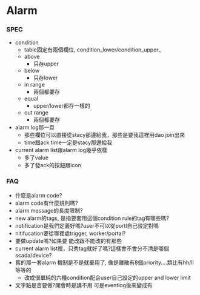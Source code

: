# Alarm

### SPEC

* condition
  * table固定有兩個欄位, condition_lower/condition\_upper_
  * above
    * 只存upper
  * below
    *  只存lower
  * in range
    * 兩個都要存
  * equal
    * upper/lower都存一樣的
  * out range
    * 兩個都要存
* alarm log那一頁
  * 那些欄位可以直接從stacy那邊給我，那些是要我這裡用dao join出來
  * time跟ack time一定是stacy那邊給我
* current alarm list跟alarm log幾乎依樣
  * 多了value
  * 多了發ack的按鈕跟icon

### FAQ

* 什麼是alarm code?
* alarm code有什麼規則嗎?
* alarm message的長度限制?
* new alarm的tags, 是指要套用這個condition rule的tag有哪些嗎?
* notification是我們定義好嗎?user不可以從portl自己設定對嗎
* nitifucation要從哪裡處trigger, worker/portal?
* 要做update嗎?如果要 能改跟不能改的有那些
* current alarm list裡，只秀tag就好了嗎?這樣會不會分不清是哪個scada/device?
* 舊的那一套alarm 機制是不是就棄用了, 像是離散有8個priority....類比有hh/ll等等的
  * 改成很單純的六種condition配合user自己設定的upper and lower limit
* 文字點是否要做?開會時是講不用 可是eventlog後來變成有



